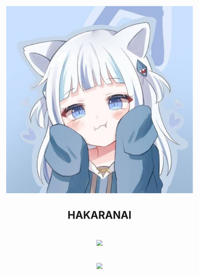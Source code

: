 
<div align='center'>
 <img src='https://github.com/thegilang/thegilang/raw/main/IMG_20221121_072029.jpg' alt='kawaii'>
<br>
  <h1>HAKARANAI <h1>

<p align="center"><a href="https://github.com/thegilang"><img src="https://github-readme-stats.vercel.app/api?username=tchinandeyobaka&show_icons=true&theme=tokyonight"></a></p>
<p align="center"><a href="https://github.com/tchinandeyobaka"><img src="https://github-readme-stats.vercel.app/api/top-langs/?username=tchinandeyobaka&theme=tokyonight&layout=compact"></a></p>
<!---
thegilang/t is a ✨ special ✨ repository because its `README.md` (this file) appears on your GitHub profile.
You can click the Preview link to take a look at your changes.
--->
</div>

   
